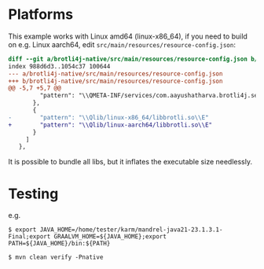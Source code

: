 # Platforms

This example works with Linux amd64 (linux-x86_64),
if you need to build on e.g. Linux aarch64, edit
`src/main/resources/resource-config.json`:

```diff
diff --git a/brotli4j-native/src/main/resources/resource-config.json b/brotli4j-native/src/main/resources/resource-config.json
index 988d6d3..1054c37 100644
--- a/brotli4j-native/src/main/resources/resource-config.json
+++ b/brotli4j-native/src/main/resources/resource-config.json
@@ -5,7 +5,7 @@
         "pattern": "\\QMETA-INF/services/com.aayushatharva.brotli4j.service.BrotliNativeProvider\\E"
       },
       {
-        "pattern": "\\Qlib/linux-x86_64/libbrotli.so\\E"
+        "pattern": "\\Qlib/linux-aarch64/libbrotli.so\\E"
       }
     ]
   },
```

It is possible to bundle all libs, but it inflates the executable size needlessly.

# Testing

e.g.

```
$ export JAVA_HOME=/home/tester/karm/mandrel-java21-23.1.3.1-Final;export GRAALVM_HOME=${JAVA_HOME};export PATH=${JAVA_HOME}/bin:${PATH}

$ mvn clean verify -Pnative
```
